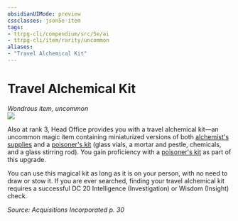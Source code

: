 ```yaml
---
obsidianUIMode: preview
cssclasses: json5e-item
tags:
- ttrpg-cli/compendium/src/5e/ai
- ttrpg-cli/item/rarity/uncommon
aliases: 
- "Travel Alchemical Kit"
---
```

# Travel Alchemical Kit
*Wondrous item, uncommon*  
![](items/AI/travel-alchemical-kit.webp#right)  


Also at rank 3, Head Office provides you with a travel alchemical kit—an uncommon magic item containing miniaturized versions of both [alchemist's supplies](alchemists-supplies-xphb.md) and a [poisoner's kit](poisoners-kit-xphb.md) (glass vials, a mortar and pestle, chemicals, and a glass stirring rod). You gain proficiency with a [poisoner's kit](poisoners-kit-xphb.md) as part of this upgrade.

You can use this magical kit as long as it is on your person, with no need to draw or stow it. If you are ever searched, finding your travel alchemical kit requires a successful DC 20 Intelligence (Investigation) or Wisdom (Insight) check.

*Source: Acquisitions Incorporated p. 30*
